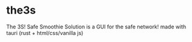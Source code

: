 # the3s
The 3S! Safe Smoothie Solution is a GUI for the safe network! made with tauri (rust + html/css/vanilla js)
